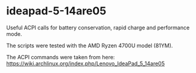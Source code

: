 # ideapad-5-14are05
Useful ACPI calls for battery conservation, rapid charge and performance mode.

The scripts were tested with the AMD Ryzen 4700U model (81YM).

The ACPI commands were taken from here:
https://wiki.archlinux.org/index.php/Lenovo_IdeaPad_5_14are05
